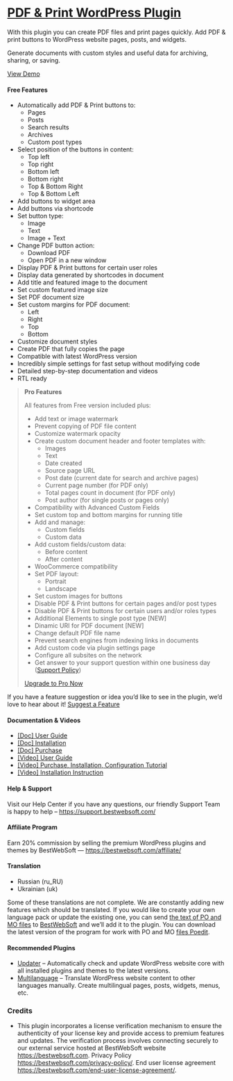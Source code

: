 <a href="https://bestwebsoft.com/products/wordpress/plugins/pdf-print/" target=_blank>PDF & Print WordPress Plugin</a>
========================

<p>With this plugin you can create PDF files and print pages quickly. Add PDF &amp; print buttons to WordPress website pages, posts, and widgets.</p>
<p>Generate documents with custom styles and useful data for archiving, sharing, or saving.</p>
<p><a href="https://bestwebsoft.com/demo-for-pdf-print/?ref=readme" rel="nofollow ugc">View Demo</a></p>
<p><span class="embed-youtube" style="text-align:center; display: block;"></span></p>
<h4>Free Features</h4>
<ul>
<li>Automatically add PDF &amp; Print buttons to:
<ul>
<li>Pages</li>
<li>Posts</li>
<li>Search results</li>
<li>Archives</li>
<li>Custom post types</li>
</ul>
</li>
<li>Select position of the buttons in content:
<ul>
<li>Top left</li>
<li>Top right</li>
<li>Bottom left</li>
<li>Bottom right</li>
<li>Top &amp; Bottom Right</li>
<li>Top &amp; Bottom Left</li>
</ul>
</li>
<li>Add buttons to widget area</li>
<li>Add buttons via shortcode</li>
<li>Set button type:
<ul>
<li>Image</li>
<li>Text</li>
<li>Image + Text</li>
</ul>
</li>
<li>Change PDF button action:
<ul>
<li>Download PDF</li>
<li>Open PDF in a new window</li>
</ul>
</li>
<li>Display PDF &amp; Print buttons for certain user roles</li>
<li>Display data generated by shortcodes in document</li>
<li>Add title and featured image to the document</li>
<li>Set custom featured image size</li>
<li>Set PDF document size</li>
<li>Set custom margins for PDF document:
<ul>
<li>Left</li>
<li>Right</li>
<li>Top</li>
<li>Bottom</li>
</ul>
</li>
<li>Customize document styles</li>
<li>Create PDF that fully copies the page</li>
<li>Compatible with latest WordPress version</li>
<li>Incredibly simple settings for fast setup without modifying code</li>
<li>Detailed step-by-step documentation and videos</li>
<li>RTL ready</li>
</ul>
<blockquote>
<p><strong>Pro Features</strong></p>
<p>All features from Free version included plus:</p>
<ul>
<li>Add text or image watermark</li>
<li>Prevent copying of PDF file content</li>
<li>Customize watermark opacity</li>
<li>Create custom document header and footer templates with:
<ul>
<li>Images</li>
<li>Text</li>
<li>Date created</li>
<li>Source page URL</li>
<li>Post date (current date for search and archive pages)</li>
<li>Current page number (for PDF only)</li>
<li>Total pages count in document (for PDF only)</li>
<li>Post author (for single posts or pages only)</li>
</ul>
</li>
<li>Compatibility with Advanced Custom Fields</li>
<li>Set custom top and bottom margins for running title</li>
<li>Add and manage:
<ul>
<li>Custom fields</li>
<li>Custom data</li>
</ul>
</li>
<li>Add custom fields/custom data:
<ul>
<li>Before content</li>
<li>After content</li>
</ul>
</li>
<li>WooCommerce compatibility</li>
<li>Set PDF layout:
<ul>
<li>Portrait</li>
<li>Landscape</li>
</ul>
</li>
<li>Set custom images for buttons</li>
<li>Disable PDF &amp; Print buttons for certain pages and/or post types</li>
<li>Disable PDF &amp; Print buttons for certain users and/or roles types</li>
<li>Additional Elements to single post type [NEW]</li>
<li>Dinamic URI for PDF document [NEW]</li>
<li>Change default PDF file name</li>
<li>Prevent search engines from indexing links in documents</li>
<li>Add custom code via plugin settings page</li>
<li>Configure all subsites on the network</li>
<li>Get answer to your support question within one business day (<a href="https://bestwebsoft.com/support-policy/" rel="nofollow ugc">Support Policy</a>)</li>
</ul>
<p><a href="https://bestwebsoft.com/products/wordpress/plugins/pdf-print/?k=6a544b359e625de8281a635315d84a70" rel="nofollow ugc">Upgrade to Pro Now</a></p>
</blockquote>
<p>If you have a feature suggestion or idea you&#8217;d like to see in the plugin, we&#8217;d love to hear about it! <a href="https://support.bestwebsoft.com/hc/en-us/requests/new" rel="nofollow ugc">Suggest a Feature</a></p>
<h4>Documentation &amp; Videos</h4>
<ul>
<li><a href="https://bestwebsoft.com/documentation/pdf-print/pdf-print-user-guide/" rel="nofollow ugc">[Doc] User Guide</a></li>
<li><a href="https://bestwebsoft.com/documentation/how-to-install-a-wordpress-product/how-to-install-a-wordpress-plugin/" rel="nofollow ugc">[Doc] Installation</a></li>
<li><a href="https://bestwebsoft.com/documentation/how-to-purchase-a-wordpress-plugin/how-to-purchase-wordpress-plugin-from-bestwebsoft/" rel="nofollow ugc">[Doc] Purchase</a></li>
<li><a href="https://www.youtube.com/watch?v=Pec-6dDiou0" rel="nofollow ugc">[Video] User Guide</a></li>
<li><a href="https://www.youtube.com/watch?v=K6aT6Ew9J0g" rel="nofollow ugc">[Video] Purchase, Installation, Configuration Tutorial</a></li>
<li><a href="https://www.youtube.com/watch?v=E3w9ID3p2-A" rel="nofollow ugc">[Video] Installation Instruction</a></li>
</ul>
<h4>Help &amp; Support</h4>
<p>Visit our Help Center if you have any questions, our friendly Support Team is happy to help &#8211; <a href="https://support.bestwebsoft.com/" rel="nofollow ugc">https://support.bestwebsoft.com/</a></p>
<h4>Affiliate Program</h4>
<p>Earn 20% commission by selling the premium WordPress plugins and themes by BestWebSoft — <a href="https://bestwebsoft.com/affiliate/?utm_source=plugin&amp;utm_medium=readme&amp;utm_campaign=affiliate_program" rel="nofollow ugc">https://bestwebsoft.com/affiliate/</a></p>
<h4>Translation</h4>
<ul>
<li>Russian (ru_RU)</li>
<li>Ukrainian (uk)</li>
</ul>
<p>Some of these translations are not complete. We are constantly adding new features which should be translated. If you would like to create your own language pack or update the existing one, you can send <a href="https://codex.wordpress.org/Translating_WordPress" rel="nofollow ugc">the text of PO and MO files</a> to <a href="https://support.bestwebsoft.com/hc/en-us/requests/new" rel="nofollow ugc">BestWebSoft</a> and we&#8217;ll add it to the plugin. You can download the latest version of the program for work with PO and MO <a href="http://www.poedit.net/download.php" rel="nofollow ugc">files Poedit</a>.</p>
<h4>Recommended Plugins</h4>
<ul>
<li><a href="https://bestwebsoft.com/products/wordpress/plugins/updater/?k=d74ca3ffdf910e4ec8ee8774573e7b67" rel="nofollow ugc">Updater</a> &#8211; Automatically check and update WordPress website core with all installed plugins and themes to the latest versions.</li>
<li><a href="https://bestwebsoft.com/products/wordpress/plugins/multilanguage/?k=de96d16614089322ff4067a7868cf910" rel="nofollow ugc">Multilanguage</a> &#8211; Translate WordPress website content to other languages manually. Create multilingual pages, posts, widgets, menus, etc.</li>
</ul>
<h3>Credits</h3>
<ul>
<li>This plugin incorporates a license verification mechanism to ensure the authenticity of your license key and provide access to premium features and updates. The verification process involves connecting securely to our external service hosted at BestWebSoft website <a href="https://bestwebsoft.com" rel="nofollow ugc">https://bestwebsoft.com</a>. Privacy Policy <a href="https://bestwebsoft.com/privacy-policy/" rel="nofollow ugc">https://bestwebsoft.com/privacy-policy/</a>. End user license agreement <a href="https://bestwebsoft.com/end-user-license-agreement/" rel="nofollow ugc">https://bestwebsoft.com/end-user-license-agreement/</a>.</li>
</ul>
